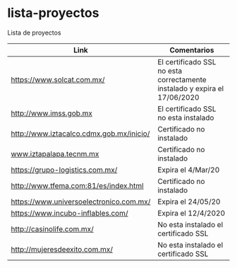 # lista-proyectos
Lista de proyectos

| Link | Comentarios |
| ---------- | ---------- |
| https://www.solcat.com.mx/   | El certificado SSL no esta correctamente instalado y expira el 17/06/2020  |
| http://www.imss.gob.mx   | El certificado SSL no esta  instalado  |
|http://www.iztacalco.cdmx.gob.mx/inicio/ | Certificado no instalado |
|www.iztapalapa.tecnm.mx | Certificado no instalado |
|https://grupo-logistics.com.mx/ | Expira el 4/Mar/20 |
|http://www.tfema.com:81/es/index.html | Certificado no instalado |
| https://www.universoelectronico.com.mx/ | Expira el 24/05/20 |
| https://www.incubo-inflables.com/ | Expira el 12/4/2020 |
|http://casinolife.com.mx/| No esta instalado el certificado SSL |
|http://mujeresdeexito.com.mx/|No esta instalado el certificado SSL |



